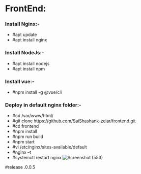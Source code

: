 # FrontEnd:
### Install Nginx:-
   * #apt update
   * #apt install nginx
### Install NodeJs:-
   * #apt install nodejs
   * #apt install npm
### Install vue:-
   * #npm install -g @vue/cli
### Deploy in default nginx folder:-
   * #cd /var/www/html/
   * #git clone https://github.com/SaiShashank-zelar/frontend.git
   * #cd frontend
   * #npm install
   * #npm run build
   * #npm start
   * #vi /etc/nginx/sites-available/default
   * #nginx –t
   * #systemctl restart nginx
  ![Screenshot (553)](https://user-images.githubusercontent.com/82635540/115687525-e4344a80-a377-11eb-91cf-a54f35eade2b.png)

#release .0.0.5
